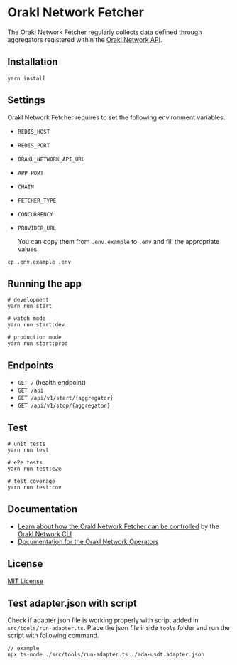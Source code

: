 # Orakl Network Fetcher

The Orakl Network Fetcher regularly collects data defined through aggregators registered within the [Orakl Network API](https://github.com/Bisonai/orakl/tree/master/api).

## Installation

```shell
yarn install
```

## Settings

Orakl Network Fetcher requires to set the following environment variables.

- `REDIS_HOST`
- `REDIS_PORT`
- `ORAKL_NETWORK_API_URL`
- `APP_PORT`
- `CHAIN`
- `FETCHER_TYPE`
- `CONCURRENCY`
- `PROVIDER_URL`

  You can copy them from `.env.example` to `.env` and fill the appropriate values.

```shell
cp .env.example .env
```

## Running the app

```shell
# development
yarn run start

# watch mode
yarn run start:dev

# production mode
yarn run start:prod
```

## Endpoints

- `GET /` (health endpoint)
- `GET /api`
- `GET /api/v1/start/{aggregator}`
- `GET /api/v1/stop/{aggregator}`

## Test

```shell
# unit tests
yarn run test

# e2e tests
yarn run test:e2e

# test coverage
yarn run test:cov
```

## Documentation

- [Learn about how the Orakl Network Fetcher can be controlled](https://orakl-network.gitbook.io/docs/orakl-network-cli/fetcher) by the [Orakl Network CLI](https://orakl-network.gitbook.io/docs/orakl-network-cli/introduction)
- [Documentation for the Orakl Network Operators](https://orakl-network.gitbook.io/docs/node-operators-guide/orakl-network-fetcher)

## License

[MIT License](LICENSE)

## Test adapter.json with script

Check if adapter json file is working properly with script added in `src/tools/run-adapter.ts`.
Place the json file inside `tools` folder and run the script with following command.

```
// example
npx ts-node ./src/tools/run-adapter.ts ./ada-usdt.adapter.json
```
